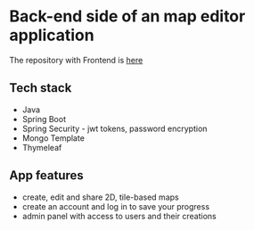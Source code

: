 # Back-end side of an map editor application

The repository with Frontend is [here](https://github.com/Martyna-Zmi/mapixel-front)

## Tech stack
* Java
* Spring Boot
* Spring Security - jwt tokens, password encryption
* Mongo Template
* Thymeleaf

## App features
* create, edit and share 2D, tile-based maps
* create an account and log in to save your progress
* admin panel with access to users and their creations

